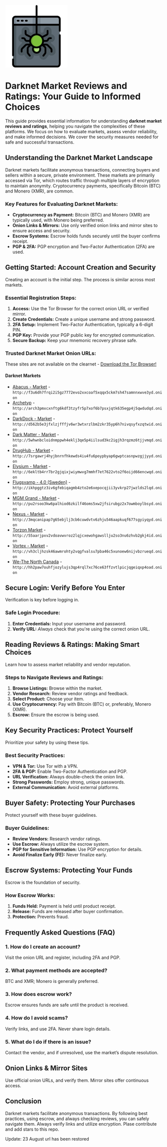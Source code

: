 <img src="/pics/notice.webp" width="200">

# Darknet Market Reviews and Ratings: Your Guide to Informed Choices

This guide provides essential information for understanding **darknet market reviews and ratings**, helping you navigate the complexities of these platforms. We focus on how to evaluate markets, assess vendor reliability, and make informed decisions. We cover the security measures needed for safe and successful transactions.

## Understanding the Darknet Market Landscape

Darknet markets facilitate anonymous transactions, connecting buyers and sellers within a secure, private environment. These markets are primarily accessed via Tor, which routes traffic through multiple layers of encryption to maintain anonymity. Cryptocurrency payments, specifically Bitcoin (BTC) and Monero (XMR), are common.

### Key Features for Evaluating Darknet Markets:

*   **Cryptocurrency as Payment:** Bitcoin (BTC) and Monero (XMR) are typically used, with Monero being preferred.
*   **Onion Links & Mirrors:** Use only verified onion links and mirror sites to ensure access and security.
*   **Escrow Systems:** Escrow holds funds securely until the buyer confirms receipt.
*   **PGP & 2FA:** PGP encryption and Two-Factor Authentication (2FA) are used.

## Getting Started: Account Creation and Security

Creating an account is the initial step. The process is similar across most markets.

###  Essential Registration Steps:

1.  **Access:** Use the Tor Browser for the correct onion URL or verified mirror.
2.  **Create Credentials:** Create a unique username and strong password.
3.  **2FA Setup:** Implement Two-Factor Authentication, typically a 6-digit PIN.
4.  **PGP Key:** Provide your PGP public key for encrypted communication.
5.  **Secure Backup:** Keep your mnemonic recovery phrase safe.

### Trusted Darknet Market Onion URLs:
These sites are not available on the clearnet - [Download the Tor Browser!](https://www.torproject.org/download/)

#### Darknet Markets

*   [Abacus - Market](http://f3u6dh7frqi2i5gz7772evo2xxcoaf5xqqx5ckm7sh47samnnxwve3yd.onion) - `http://f3u6dh7frqi2i5gz7772evo2xxcoaf5xqqx5ckm7sh47samnnxwve3yd.onion`
*   [Archetyp](@archetyp) - `http://arch3pmxcxnftg6kdf3tzyfr5p7xof6b7psxjqtk635egp4j5qwdudqd.onion`
*   [DarkDock - Market](http://d562b5e3jfxlzjfffjv6wr3wtxrzlbm2zkr35yp6h7nivqsyfxzqtwid.onion) - `http://d562b5e3jfxlzjfffjv6wr3wtxrzlbm2zkr35yp6h7nivqsyfxzqtwid.onion`
*   [Dark Matter - Market](http://5whwnbcloidnmppwh4eklj3qe5p4iilsud3kc2igjh3rqzmz6tjjvmqd.onion) - `http://5whwnbcloidnmppwh4eklj3qe5p4iilsud3kc2igjh3rqzmz6tjjvmqd.onion`
*   [DrugHub - Market](http://7srgawrj4hyjbnrnfhkewds4iu4fu6poypbyap6gwptcasnpwzgjjyyd.onion) - `http://7srgawrj4hyjbnrnfhkewds4iu4fu6poypbyap6gwptcasnpwzgjjyyd.onion`
*   [Elysium - Market](http://6ekltb4rr7br2gjqixjwiymwvg7mmhf7et7622vto2f6oijd66encwqd.onion) - `http://6ekltb4rr7br2gjqixjwiymwvg7mmhf7et7622vto2f6oijd66encwqd.onion`
*   [Flugsvamp - 4.0 (Sweden)](http://ikhpggtz3iv6gfebiqagmb4zto2e6xepocqjii3yvkrp27jwzlds2lqd.onion) - `http://ikhpggtz3iv6gfebiqagmb4zto2e6xepocqjii3yvkrp27jwzlds2lqd.onion`
*   [MGM Grand - Market](http://pu2rsoo3kw6palhiod6zkilf46oms5xw2jfsirubgz2x7owmboylbsyd.onion) - `http://pu2rsoo3kw6palhiod6zkilf46oms5xw2jfsirubgz2x7owmboylbsyd.onion`
*   [Nexus - Market](http://3mqcanipap7g65ebjlj3cb6cuwdvtv6zhju546aapkuqf677sgyiyqyd.onion) - `http://3mqcanipap7g65ebjlj3cb6cuwdvtv6zhju546aapkuqf677sgyiyqyd.onion`
*   [Torzon Market](http://55aarjpxv2vdoavwvroz2lqjcxewohgawsllju2so3nu6zhvb2gkj4id.onion) - `http://55aarjpxv2vdoavwvroz2lqjcxewohgawsllju2so3nu6zhvb2gkj4id.onion`
*   [Vortex - Market](http://vh3cljhzsk46awmrohty2vqgfvalsu7pba46c5xunoew6nijvbzrueqd.onion) - `http://vh3cljhzsk46awmrohty2vqgfvalsu7pba46c5xunoew6nijvbzrueqd.onion`
*   [We-The North Canada](http://hh2paw7ouhfjozylujs3qp4rql7xc76ce63ffzvtlpicjqgeiqxp4oad.onion) - `http://hh2paw7ouhfjozylujs3qp4rql7xc76ce63ffzvtlpicjqgeiqxp4oad.onion`

## Secure Login: Verify Before You Enter

Verification is key before logging in.

###  Safe Login Procedure:

1.  **Enter Credentials:** Input your username and password.
2.  **Verify URL:** *Always* check that you're using the correct onion URL.

## Reading Reviews & Ratings: Making Smart Choices

Learn how to assess market reliability and vendor reputation.

### Steps to Navigate Reviews and Ratings:

1.  **Browse Listings:** Browse within the market.
2.  **Vendor Research:** Review vendor ratings and feedback.
3.  **Select Product:** Choose your item.
4.  **Use Cryptocurrency:** Pay with Bitcoin (BTC) or, preferably, Monero (XMR).
5.  **Escrow:** Ensure the escrow is being used.

##  Key Security Practices: Protect Yourself

Prioritize your safety by using these tips.

### Best Security Practices:

*   **VPN & Tor:** Use Tor with a VPN.
*   **2FA & PGP:** Enable Two-Factor Authentication and PGP.
*   **URL Verification:** Always double-check the onion link.
*   **Strong Passwords:** Employ strong, unique passwords.
*   **External Communication:** Avoid external platforms.

##  Buyer Safety: Protecting Your Purchases

Protect yourself with these buyer guidelines.

###  Buyer Guidelines:

*   **Review Vendors:** Research vendor ratings.
*   **Use Escrow:** Always utilize the escrow system.
*   **PGP for Sensitive Information:** Use PGP encryption for details.
*   **Avoid Finalize Early (FE):** Never finalize early.

## Escrow Systems: Protecting Your Funds

Escrow is the foundation of security.

### How Escrow Works:

1.  **Funds Held:** Payment is held until product receipt.
2.  **Release:** Funds are released after buyer confirmation.
3.  **Protection:** Prevents fraud.

## Frequently Asked Questions (FAQ)

### 1. How do I create an account?

Visit the onion URL and register, including 2FA and PGP.

### 2. What payment methods are accepted?

BTC and XMR; Monero is generally preferred.

### 3. How does escrow work?

Escrow ensures funds are safe until the product is received.

### 4. How do I avoid scams?

Verify links, and use 2FA. Never share login details.

### 5. What do I do if there is an issue?

Contact the vendor, and if unresolved, use the market’s dispute resolution.

## Onion Links & Mirror Sites

Use official onion URLs, and verify them. Mirror sites offer continuous access.

## Conclusion

Darknet markets facilitate anonymous transactions. By following best practices, using escrow, and always checking reviews, you can safely navigate them. Always verify links and utilize encryption.
Plase contribute and add stars to this repo.





Update:  23 August url has been restored